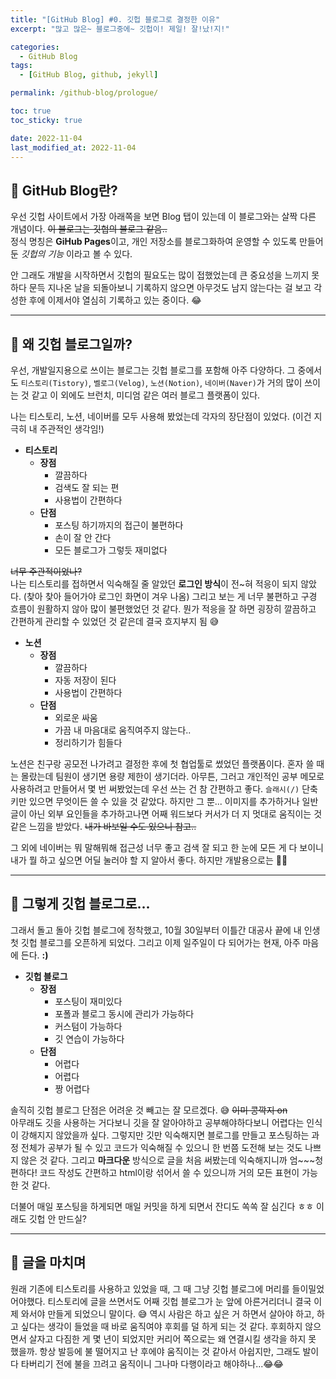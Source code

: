 ```yaml
---
title: "[GitHub Blog] #0. 깃헙 블로그로 결정한 이유"
excerpt: "많고 많은~ 블로그중에~ 깃헙이! 제일! 잘!났!지!"

categories:
  - GitHub Blog
tags:
  - [GitHub Blog, github, jekyll]

permalink: /github-blog/prologue/

toc: true
toc_sticky: true

date: 2022-11-04
last_modified_at: 2022-11-04
---
```


## 👻 GitHub Blog란?
우선 깃헙 사이트에서 가장 아래쪽을 보면 Blog 탭이 있는데 이 블로그와는 살짝 다른 개념이다. ~~이 블로그는 깃헙의 블로그 같음..~~   
정식 명칭은 **GiHub Pages**이고, 개인 저장소를 블로그화하여 운영할 수 있도록 만들어 둔 _깃헙의 기능_ 이라고 볼 수 있다.   

안 그래도 개발을 시작하면서 깃헙의 필요도는 많이 접했었는데 큰 중요성을 느끼지 못하다 문득 지나온 날을 되돌아보니 기록하지 않으면 아무것도 남지 않는다는 걸 보고 각성한 후에 이제서야 열심히 기록하고 있는 중이다. 😂

***

## 👻 왜 깃헙 블로그일까?
우선, 개발일지용으로 쓰이는 블로그는 깃헙 블로그를 포함해 아주 다양하다. 그 중에서도 ```티스토리(Tistory)```, ```벨로그(Velog)```, ```노션(Notion)```, ```네이버(Naver)```가 거의 많이 쓰이는 것 같고 이 외에도 브런치, 미디엄 같은 여러 블로그 플랫폼이 있다.   

나는 티스토리, 노션, 네이버를 모두 사용해 봤었는데 각자의 장단점이 있었다. (이건 지극히 내 주관적인 생각임!)   

- **티스토리**
    - **장점**
        - 깔끔하다
        - 검색도 잘 되는 편
        - 사용법이 간편하다
    - **단점**
        - 포스팅 하기까지의 접근이 불편하다
        - 손이 잘 안 간다
        - 모든 블로그가 그렇듯 재미없다

~~너무 주관적이었나?~~   
나는 티스토리를 접하면서 익숙해질 줄 알았던 **로그인 방식**이 전~혀 적응이 되지 않았다. (찾아 찾아 들어가야 로그인 화면이 겨우 나옴) 그리고 보는 게 너무 불편하고 구경 흐름이 원활하지 않아 많이 불편했었던 것 같다. 뭔가 적응을 잘 하면 굉장히 깔끔하고 간편하게 관리할 수 있었던 것 같은데 결국 흐지부지 됨 😅

- **노션**
    - **장점**
        - 깔끔하다
        - 자동 저장이 된다
        - 사용법이 간편하다
    - **단점**
        - 외로운 싸움
        - 가끔 내 마음대로 움직여주지 않는다..
        - 정리하기가 힘들다

노션은 친구랑 공모전 나가려고 결정한 후에 첫 협업툴로 썼었던 플랫폼이다. 혼자 쓸 때는 몰랐는데 팀원이 생기면 용량 제한이 생기더라. 아무튼, 그러고 개인적인 공부 메모로 사용하려고 만들어서 몇 번 써봤었는데 우선 쓰는 건 참 간편하고 좋다. ```슬래시(/)``` 단축키만 있으면 무엇이든 쓸 수 있을 것 같았다. 하지만 그 뿐... 이미지를 추가하거나 일반 글이 아닌 외부 요인들을 추가하고나면 어째 워드보다 커서가 더 지 멋대로 움직이는 것 같은 느낌을 받았다. ~~내가 바보일 수도 있으니 참고..~~

그 외에 네이버는 뭐 말해뭐해 접근성 너무 좋고 검색 잘 되고 한 눈에 모든 게 다 보이니 내가 뭘 하고 싶으면 어딜 눌러야 할 지 알아서 좋다. 하지만 개발용으로는 🙅‍♀️

***

## 👻 그렇게 깃헙 블로그로...
그래서 돌고 돌아 깃헙 블로그에 정착했고, 10월 30일부터 이틀간 대공사 끝에 내 인생 첫 깃헙 블로그를 오픈하게 되었다. 그리고 이제 일주일이 다 되어가는 현재, 아주 마음에 든다. **:)**

- **깃헙 블로그**
    - **장점**
        - 포스팅이 재미있다
        - 포폴과 블로그 동시에 관리가 가능하다
        - 커스텀이 가능하다
        - 깃 연습이 가능하다
    - **단점**
        - 어렵다
        - 어렵다
        - 짱 어렵다

솔직히 깃헙 블로그 단점은 어려운 것 빼고는 잘 모르겠다. 😅 ~~이미 콩깍지 on~~   
아무래도 깃을 사용하는 거다보니 깃을 잘 알아야하고 공부해야하다보니 어렵다는 인식이 강해지지 않았을까 싶다. 그렇지만 깃만 익숙해지면 블로그를 만들고 포스팅하는 과정 전체가 공부가 될 수 있고 코드가 익숙해질 수 있으니 한 번쯤 도전해 보는 것도 나쁘지 않은 것 같다. 그리고 **마크다운** 방식으로 글을 처음 써봤는데 익숙해지니까 엄~~~청 편하다! 코드 작성도 간편하고 html이랑 섞어서 쓸 수 있으니까 거의 모든 표현이 가능한 것 같다.

더불어 매일 포스팅을 하게되면 매일 커밋을 하게 되면서 잔디도 쏙쏙 잘 심긴다 ㅎㅎ 이래도 깃헙 안 만드실?

***

## 👻 글을 마치며
원래 기존에 티스토리를 사용하고 있었을 때, 그 때 그냥 깃헙 블로그에 머리를 들이밀었어야했다. 티스토리에 글을 쓰면서도 어째 깃헙 블로그가 눈 앞에 아른거리더니 결국 이제 와서야 만들게 되었으니 말이다. 😅 역시 사람은 하고 싶은 거 하면서 살아야 하고, 하고 싶다는 생각이 들었을 때 바로 움직여야 후회를 덜 하게 되는 것 같다. 후회하지 않으면서 살자고 다짐한 게 몇 년이 되었지만 커리어 쪽으로는 왜 연결시킬 생각을 하지 못 했을까. 항상 발등에 불 떨어지고 난 후에야 움직이는 것 같아서 아쉽지만, 그래도 발이 다 타버리기 전에 불을 끄려고 움직이니 그나마 다행이라고 해야하나...😂😂